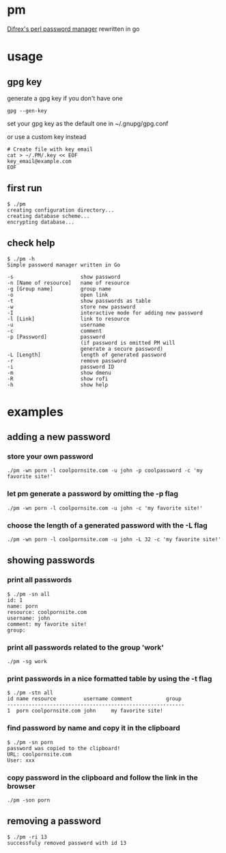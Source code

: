 # pm

[Difrex's perl password manager](https://github.com/difrex/pm) rewritten in go

# usage

## gpg key 

generate a gpg key if you don't have one

```
gpg --gen-key
```

set your gpg key as the default one in ~/.gnupg/gpg.conf

or use a custom key instead 

```
# Create file with key email
cat > ~/.PM/.key << EOF
key_email@example.com
EOF
```

## first run 

```
$ ./pm
creating configuration directory...
creating database scheme...
encrypting database...
```

## check help

```
$ ./pm -h
Simple password manager written in Go

-s                      show password
-n [Name of resource]   name of resource
-g [Group name]         group name
-o                      open link
-t                      show passwords as table
-w                      store new password
-I                      interactive mode for adding new password
-l [Link]               link to resource
-u                      username
-c                      comment
-p [Password]           password
                        (if password is omitted PM will
                        generate a secure password)
-L [Length]             length of generated password
-r                      remove password
-i                      password ID
-m                      show dmenu
-R                      show rofi
-h                      show help
```

# examples

## adding a new password

### store your own password

```
./pm -wn porn -l coolpornsite.com -u john -p coolpassword -c 'my favorite site!'
```

### let pm generate a password by omitting the -p flag

```
./pm -wn porn -l coolpornsite.com -u john -c 'my favorite site!'
```

### choose the length of a generated password with the -L flag

```
./pm -wn porn -l coolpornsite.com -u john -L 32 -c 'my favorite site!'
```

## showing passwords

### print all passwords

```
$ ./pm -sn all
id: 1
name: porn
resource: coolpornsite.com
username: john
comment: my favorite site! 
group: 
```

### print all passwords related to the group 'work'

```
./pm -sg work
```

### print passwords in a nice formatted table by using the -t flag

```
$ ./pm -stn all
id name resource         username comment           group 
----------------------------------------------------------
1  porn coolpornsite.com john     my favorite site!      
```

### find password by name and copy it in the clipboard

```
$ ./pm -sn porn
password was copied to the clipboard!
URL: coolpornsite.com
User: xxx
```

### copy password in the clipboard and follow the link in the browser

```
./pm -son porn
```

## removing a password

```
$ ./pm -ri 13
successfuly removed password with id 13
```
